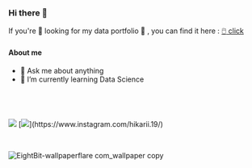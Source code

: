 ### Hi there 👋
If you're :mag_right: looking for my data portfolio :open_book: , you can find it here : [:computer_mouse: click](https://github.com/HikariJadeEmpire/Main-Repository)

#### About me
- 💬 Ask me about anything
- 🌱 I’m currently learning Data Science

#
<br>

[![](https://img.shields.io/badge/_-Punnathorn-blue?style=f?style=flat-square&logo=linkedin&logoColor=white)](www.linkedin.com/in/hikarii)
[![](https://img.shields.io/badge/_-hikari.19-rgb(222,49,99)?style=f?style=flat-square&logo=instagram&logoColor=white)](https://www.instagram.com/hikarii.19/)

<br>

![EightBit-wallpaperflare com_wallpaper copy](https://github.com/HikariJadeEmpire/HikariJadeEmpire/assets/118663358/dc1ddc85-7ad4-41ec-bb4e-f1f27878e0a6)


<!--
**HikariJadeEmpire/HikariJadeEmpire** is a ✨ _special_ ✨ repository because its `README.md` (this file) appears on your GitHub profile.

Here are some ideas to get you started:

- 🔭 I’m currently working on ...
- 🌱 I’m currently learning ...
- 👯 I’m looking to collaborate on ...
- 🤔 I’m looking for help with ...
- 💬 Ask me about ...
- 📫 How to reach me: ...
- 😄 Pronouns: ...
- ⚡ Fun fact: ...
-->
